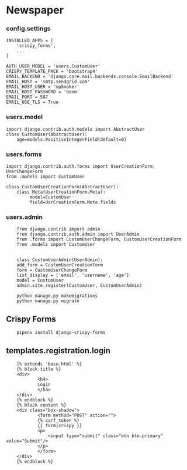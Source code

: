 # Newspaper #

### config.settings ###
    INSTALLED_APPS = [
        'crispy_forms',
        ...
    ]

    AUTH_USER_MODEL = 'users.CustomUser'
    CRISPY_TEMPLATE_PACK = 'bootstrap4'
    EMAIL_BACKEND = 'django.core.mail.backends.console.EmailBackend'
    EMAIL_HOST = 'smtp.sendgrid.com'
    EMAIL_HOST_USER = 'mp5maker'
    EMAIL_HOST_PASSWORD = 'boom'
    EMAIL_PORT = 587
    EMAIL_USE_TLS = True

### users.model ###

    import django.contrib.auth.models import AbstractUser
    class CustomUser(AbstractUser):
        age=models.PositiveIntegerField(default=0)

### users.forms ###

    import django.contrib.auth.forms import UserCreationForm, UserChangeForm
    from .models import CustomUser

    class CustomUserCreationForm(AbstractUser):
        class Meta(UserCreationForm.Meta):
             model=CustomUser
             field=UsrCreationForm.Mete.fields

### users.admin ###
        from django.contrib import admin
        from django.contrib.auth.admin import UserAdmin
        from .forms import CustomUserChangeForm, CustomUserCreationForm
        from .models import CustomUser


        class CustomUserAdmin(UserAdmin):
        add_form = CustomUserCreationForm
        form = CustomUserChangeForm
        list_display = ['email', 'username', 'age']
        model = CustomUser
        admin.site.register(CustomUser, CustomUserAdmin)

        python manage.py makemigrations
        python manage.py migrate

## Crispy Forms ###

        pipenv install django-crispy-forms

## templates.registration.login
        {% extends 'base.html' %}
        {% block title %}
        <div>
                <h4>
                Login
                </h4>
        </div>
        {% endblock %}
        {% block content %}
        <div class="box-shadow">
                <form method="POST" action="">
                {% csrf_token %}
                {{ form|crispy }}
                <p>
                    <input type="submit" class="btn btn-primary" value="Submit"/>
                </p>
                </form>
        </div>
        {% endblock %}